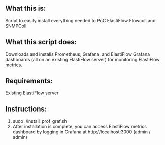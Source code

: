 What this is:
----------------
Script to easily install everything needed to PoC ElastiFlow Flowcoll and SNMPColl

What this script does:
----------------
Downloads and installs Prometheus, Grafana, and ElastiFlow Grafana dashboards (all on an existing ElastiFlow server) for monitoring ElastiFlow metrics.

Requirements:
----------------
Existing ElastiFlow server

Instructions:
----------------
1) sudo ./install_prof_graf.sh
2) After installation is complete, you can access ElastiFlow metrics dashboard by logging in Grafana at http://localhost:3000 (admin / admin)
